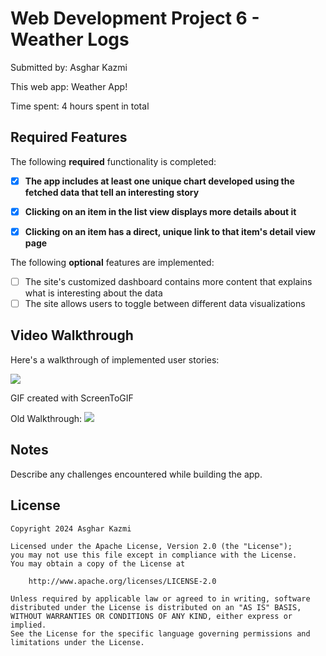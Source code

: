 # Web Development Project 6 - Weather Logs

Submitted by: Asghar Kazmi

This web app: Weather App!

Time spent: 4 hours spent in total

## Required Features

The following **required** functionality is completed:

- [X] **The app includes at least one unique chart developed using the fetched data that tell an interesting story**
- [X] **Clicking on an item in the list view displays more details about it**
- [X] **Clicking on an item has a direct, unique link to that item's detail view page**


The following **optional** features are implemented:

- [ ] The site's customized dashboard contains more content that explains what is interesting about the data
- [ ] The site allows users to toggle between different data visualizations

## Video Walkthrough

Here's a walkthrough of implemented user stories:

![](https://github.com/AsgharKazmi2005/WeatherLogs/blob/main/Weather2.gif)

<!-- Replace this with whatever GIF tool you used! -->
GIF created with ScreenToGIF

Old Walkthrough:
![](https://github.com/AsgharKazmi2005/WeatherLogs/blob/main/Weather.gif)

## Notes
Describe any challenges encountered while building the app.

## License

    Copyright 2024 Asghar Kazmi

    Licensed under the Apache License, Version 2.0 (the "License");
    you may not use this file except in compliance with the License.
    You may obtain a copy of the License at

        http://www.apache.org/licenses/LICENSE-2.0

    Unless required by applicable law or agreed to in writing, software
    distributed under the License is distributed on an "AS IS" BASIS,
    WITHOUT WARRANTIES OR CONDITIONS OF ANY KIND, either express or implied.
    See the License for the specific language governing permissions and
    limitations under the License.
